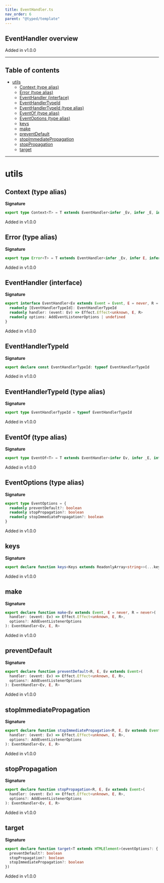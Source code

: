 ```yaml
---
title: EventHandler.ts
nav_order: 6
parent: "@typed/template"
---
```


## EventHandler overview

Added in v1.0.0

---

<h2 class="text-delta">Table of contents</h2>

- [utils](#utils)
  - [Context (type alias)](#context-type-alias)
  - [Error (type alias)](#error-type-alias)
  - [EventHandler (interface)](#eventhandler-interface)
  - [EventHandlerTypeId](#eventhandlertypeid)
  - [EventHandlerTypeId (type alias)](#eventhandlertypeid-type-alias)
  - [EventOf (type alias)](#eventof-type-alias)
  - [EventOptions (type alias)](#eventoptions-type-alias)
  - [keys](#keys)
  - [make](#make)
  - [preventDefault](#preventdefault)
  - [stopImmediatePropagation](#stopimmediatepropagation)
  - [stopPropagation](#stoppropagation)
  - [target](#target)

---

# utils

## Context (type alias)

**Signature**

```ts
export type Context<T> = T extends EventHandler<infer _Ev, infer _E, infer R> ? R : never
```

Added in v1.0.0

## Error (type alias)

**Signature**

```ts
export type Error<T> = T extends EventHandler<infer _Ev, infer E, infer _R> ? E : never
```

Added in v1.0.0

## EventHandler (interface)

**Signature**

```ts
export interface EventHandler<Ev extends Event = Event, E = never, R = never> extends Placeholder<never, E, R> {
  readonly [EventHandlerTypeId]: EventHandlerTypeId
  readonly handler: (event: Ev) => Effect.Effect<unknown, E, R>
  readonly options: AddEventListenerOptions | undefined
}
```

Added in v1.0.0

## EventHandlerTypeId

**Signature**

```ts
export declare const EventHandlerTypeId: typeof EventHandlerTypeId
```

Added in v1.0.0

## EventHandlerTypeId (type alias)

**Signature**

```ts
export type EventHandlerTypeId = typeof EventHandlerTypeId
```

Added in v1.0.0

## EventOf (type alias)

**Signature**

```ts
export type EventOf<T> = T extends EventHandler<infer Ev, infer _E, infer _R> ? Ev : never
```

Added in v1.0.0

## EventOptions (type alias)

**Signature**

```ts
export type EventOptions = {
  readonly preventDefault?: boolean
  readonly stopPropagation?: boolean
  readonly stopImmediatePropagation?: boolean
}
```

Added in v1.0.0

## keys

**Signature**

```ts
export declare function keys<Keys extends ReadonlyArray<string>>(...keys: Keys)
```

Added in v1.0.0

## make

**Signature**

```ts
export declare function make<Ev extends Event, E = never, R = never>(
  handler: (event: Ev) => Effect.Effect<unknown, E, R>,
  options?: AddEventListenerOptions
): EventHandler<Ev, E, R>
```

Added in v1.0.0

## preventDefault

**Signature**

```ts
export declare function preventDefault<R, E, Ev extends Event>(
  handler: (event: Ev) => Effect.Effect<unknown, E, R>,
  options?: AddEventListenerOptions
): EventHandler<Ev, E, R>
```

Added in v1.0.0

## stopImmediatePropagation

**Signature**

```ts
export declare function stopImmediatePropagation<R, E, Ev extends Event>(
  handler: (event: Ev) => Effect.Effect<unknown, E, R>,
  options?: AddEventListenerOptions
): EventHandler<Ev, E, R>
```

Added in v1.0.0

## stopPropagation

**Signature**

```ts
export declare function stopPropagation<R, E, Ev extends Event>(
  handler: (event: Ev) => Effect.Effect<unknown, E, R>,
  options?: AddEventListenerOptions
): EventHandler<Ev, E, R>
```

Added in v1.0.0

## target

**Signature**

```ts
export declare function target<T extends HTMLElement>(eventOptions?: {
  preventDefault?: boolean
  stopPropagation?: boolean
  stopImmediatePropagation?: boolean
})
```

Added in v1.0.0
